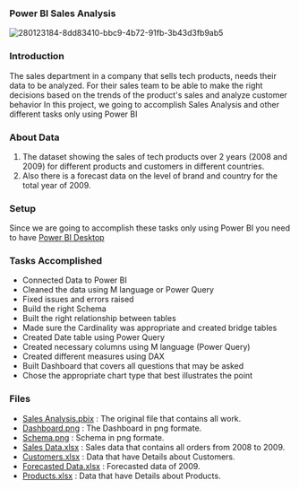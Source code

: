 ### Power BI Sales Analysis
![280123184-8dd83410-bbc9-4b72-91fb-3b43d3fb9ab5](https://github.com/user-attachments/assets/7cc708b0-01f6-4e78-9b15-86b9e5573f46)

### Introduction
The sales department in a company that sells tech products, needs their data to be analyzed. For their sales team to be able to make the right decisions based on the trends of the product's sales and analyze customer behavior In this project, we going to accomplish Sales Analysis and other different tasks only using Power BI

### About Data
1. The dataset showing the sales of tech products over 2 years (2008 and 2009) for different products and customers in different countries.
2. Also there is a forecast data on the level of brand and country for the total year of 2009.

### Setup
Since we are going to accomplish these tasks only using Power BI you need to have [Power BI Desktop](https://www.microsoft.com/en-us/power-platform/products/power-bi/desktop)

### Tasks Accomplished
- Connected Data to Power BI
- Cleaned the data using M language or Power Query
- Fixed issues and errors raised
- Build the right Schema
- Built the right relationship between tables
- Made sure the Cardinality was appropriate and created bridge tables
- Created Date table using Power Query
- Created necessary columns using M language (Power Query)
- Created different measures using DAX
- Built Dashboard that covers all questions that may be asked
- Chose the appropriate chart type that best illustrates the point

### Files
- [Sales Analysis.pbix](https://github.com/AhmedMomen-EL/Power-BI-Sales-Analysis/blob/main/Sales%20Analysis.pbix) : The original file that contains all work.
- [Dashboard.png](https://github.com/AhmedMomen-EL/Power-BI-Sales-Analysis/blob/main/Dashboard.png) : The Dashboard in png formate.
- [Schema.png](https://github.com/AhmedMomen-EL/Power-BI-Sales-Analysis/blob/main/Schema.png) : Schema in png formate.
- [Sales Data.xlsx](https://github.com/AhmedMomen-EL/Power-BI-Sales-Analysis/blob/main/Row/Sales%20Data.xlsx) : Sales data that contains all orders from 2008 to 2009.
- [Customers.xlsx](https://github.com/AhmedMomen-EL/Power-BI-Sales-Analysis/blob/main/Row/Customers.xlsx) : Data that have Details about Customers.
- [Forecasted Data.xlsx](https://github.com/AhmedMomen-EL/Power-BI-Sales-Analysis/blob/main/Row/Forecasted%20Data.xlsx) : Forecasted data of 2009.
- [Products.xlsx](https://github.com/AhmedMomen-EL/Power-BI-Sales-Analysis/blob/main/Row/Products.xlsx) : Data that have Details about Products.
